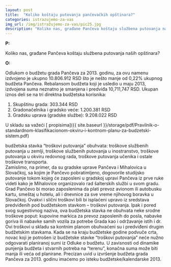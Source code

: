 ```yaml
---
layout: post
title:  "Koliko koštaju putovanja pančevačkih opštinara?"
categories: istrazujemo-za-vas
img_url: /img/istražujemo-za-vas/pic25.jpg
description: "Koliko nas, građane Pančeva koštaju službena putovanja naših opštinara? Odlukom o budžetu grada Pančeva za 2013. godinu, za ovu namenu izdvojeno je ukupno 10.806.912 RSD što je nešto manje od 0,22% ukupnog budžeta Pančeva. Rebalansom budžeta koji je usledio u maju 2013, izdvojena suma neznatno je smanjena i predviđa 10,711,747 RSD."
---
```


**P:**

Koliko nas, građane Pančeva koštaju službena putovanja naših opštinara?

**O:**

<div class="justify">
Odlukom o budžetu grada Pančeva za 2013. godinu, za ovu namenu izdvojeno je ukupno 10.806.912 RSD što je nešto manje od 0,22% ukupnog budžeta Pančeva. Rebalansom budžeta koji je usledio u maju 2013, izdvojena suma neznatno je smanjena i predviđa 10,711,747 RSD. Ukupan iznos deli se na tri direktna budžetska korisnika:<br/>
<ol>
<li> Skupštinu grada: 303.344 RSD </li>
<li> Gradonačelnika i gradsko veće: 1.200.381 RSD </li>
<li> Gradsku uprava (gradske službe): 9.208.022 RSD </li></ol>
</div>

U skladu sa važeći [ propisima]({{ site.baseurl }}/storage/pdf/Pravilnik-o-standardnom-klasifikacionom-okviru-i-kontnom-planu-za-budzetski-sistem.pdf)  

<div class="justify">budžetska stavka “troškovi putovanja” obuhvata: troškove službenih putovanja u zemlji, troškove službenih putovanja u inostranstvo, troškove putovanja u okviru redovnog rada, troškove putovanja učenika i ostale troškove transporta.<br/>
Zamislimo, na primer, da su gradske uprave Pančeva i Mihalovica u Slovačkoj, sa kojim je Pančevo pobratimljeno, dogovorile studijsko putovanje tokom kojeg će zaposleni u gradskoj upravi Pančeva iz prve ruke videti kako je Mihalovice organizovalo rad šalterskih službi u svom gradu. Grad Pančevo bi morao zaposlenima da plati prevoz avionom ili autobusku kartu, smeštaj u hotelu, ali i dnevnice za sve vreme njihovog boravka u Slovačkoj. Ovakvi i slični troškovi bili bi isplaćeni upravo iz sredstava predviđenih pod budžetskom stavkom – troškovi putovanja. Ipak i pored svog sugestivnog naziva, ova budžetska stavka ne obuhvata neke srodne troškove poput: kupovine markica za prevoz zaposlenih do posla, nabavke goriva ili nabavke samih vozila za potrebe Grada kao i održavanje istih i dr. Ovi troškovi u skladu sa kontnim planom obuhvaćeni su i predviđeni drugim budžetskim stavkama.
Kada se na kraju budžetske godine podvuče crta, novac koji je potrošen iz budžetske stavke “troškovi putovanja” neće nužno odgovarati planiranoj sumi iz Odluke o budžetu. U zavisnosti od dinamike punjenja budžeta i stvarnih potreba na “terenu”, konačna suma može biti manja ili veća od planirane. Precizan uvid u izvršenje budžeta grada Pančeva za 2013. godinu imaćemo po isteku budžetske/kalendarske 2013.<br/>
</div>